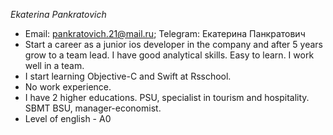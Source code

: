 *Ekaterina Pankratovich*
* Email: pankratovich.21@mail.ru; Telegram: Екатерина Панкратович
* Start a career as a junior ios developer in the company and after 5 years grow to a team lead. I have good analytical skills. Easy to learn. I work well in a team.
* I start learning Objective-C and Swift at Rsschool.
* No work experience. 
* I have 2 higher educations. PSU, specialist in tourism and hospitality. SBMT BSU, manager-economist.
* Level of english - A0

